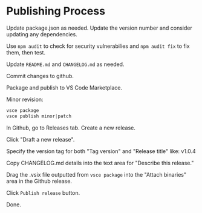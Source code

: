 # Publishing Process

Update package.json as needed. Update the version number and consider updating any dependencies.

Use `npm audit` to check for security vulnerabilies and `npm audit fix` to fix them, then test.

Update `README.md` and `CHANGELOG.md` as needed.

Commit changes to github.

Package and publish to VS Code Marketplace.

Minor revision:

```powershell
vsce package
vsce publish minor|patch
```

In Github, go to Releases tab. Create a new release.

Click "Draft a new release".

Specify the version tag for both "Tag version" and "Release title" like: v1.0.4

Copy CHANGELOG.md details into the text area for "Describe this release."

Drag the .vsix file outputted from `vsce package` into the "Attach binaries" area in the Github release.

Click `Publish release` button.

Done.
